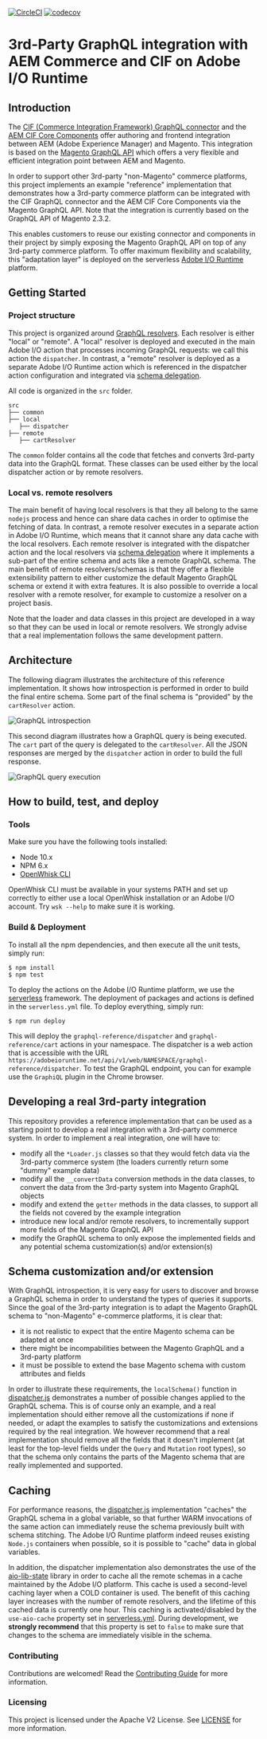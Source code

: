 [![CircleCI](https://circleci.com/gh/adobe/commerce-cif-graphql-integration-reference.svg?style=svg)](https://circleci.com/gh/adobe/commerce-cif-graphql-integration-reference)
[![codecov](https://codecov.io/gh/adobe/commerce-cif-graphql-integration-reference/branch/master/graph/badge.svg)](https://codecov.io/gh/adobe/commerce-cif-graphql-integration-reference)

# 3rd-Party GraphQL integration with AEM Commerce and CIF on Adobe I/O Runtime

## Introduction

The [CIF (Commerce Integration Framework) GraphQL connector](https://github.com/adobe/commerce-cif-connector) and the [AEM CIF Core Components](https://github.com/adobe/aem-core-cif-components) offer authoring and frontend integration between AEM (Adobe Experience Manager) and Magento. This integration is based on the [Magento GraphQL API](https://devdocs.magento.com/guides/v2.3/graphql/index.html) which offers a very flexible and efficient integration point between AEM and Magento.

In order to support other 3rd-party "non-Magento" commerce platforms, this project implements an example "reference" implementation that demonstrates how a 3rd-party commerce platform can be integrated with the CIF GraphQL connector and the AEM CIF Core Components via the Magento GraphQL API. Note that the integration is currently based on the GraphQL API of Magento 2.3.2.

This enables customers to reuse our existing connector and components in their project by simply exposing the Magento GraphQL API on top of any 3rd-party commerce platform. To offer maximum flexibility and scalability, this "adaptation layer" is deployed on the serverless [Adobe I/O Runtime](https://www.adobe.io/apis/experienceplatform/runtime.html) platform.

## Getting Started

### Project structure

This project is organized around [GraphQL resolvers](https://graphql.org/learn/execution/#root-fields-resolvers). Each resolver is either "local" or "remote". A "local" resolver is deployed and executed in the main Adobe I/O action that processes incoming GraphQL requests: we call this action the `dispatcher`. In contrast, a "remote" resolver is deployed as a separate Adobe I/O Runtime action which is referenced in the dispatcher action configuration and integrated via [schema delegation](https://www.apollographql.com/docs/graphql-tools/schema-delegation/).

All code is organized in the `src` folder.

```
src
├── common
├── local
   ├── dispatcher
├── remote
   ├── cartResolver
```

The `common` folder contains all the code that fetches and converts 3rd-party data into the GraphQL format. These classes can be used either by the local dispatcher action or by remote resolvers.

### Local vs. remote resolvers

The main benefit of having local resolvers is that they all belong to the same `nodejs` process and hence can share data caches in order to optimise the fetching of data. In contrast, a remote resolver executes in a separate action in Adobe I/O Runtime, which means that it cannot share any data cache with the local resolvers. Each remote resolver is integrated with the dispatcher action and the local resolvers via [schema delegation](https://www.apollographql.com/docs/graphql-tools/schema-delegation/) where it implements a sub-part of the entire schema and acts like a remote GraphQL schema. The main benefit of remote resolvers/schemas is that they offer a flexible extensibility pattern to either customize the default Magento GraphQL schema or extend it with extra features. It is also possible to override a local resolver with a remote resolver, for example to customize a resolver on a project basis. 

Note that the loader and data classes in this project are developed in a way so that they can be used in local or remote resolvers. We strongly advise that a real implementation follows the same development pattern.

## Architecture

The following diagram illustrates the architecture of this reference implementation. It shows how introspection is performed in order to build the final entire schema. Some part of the final schema is "provided" by the `cartResolver` action.

![GraphQL introspection](images/graphql-introspection.png)

This second diagram illustrates how a GraphQL query is being executed. The `cart` part of the query is delegated to the `cartResolver`. All the JSON responses are merged by the `dispatcher` action in order to build the full response.

![GraphQL query execution](images/graphql-query-execution.png)

## How to build, test, and deploy

### Tools

Make sure you have the following tools installed:
* Node 10.x
* NPM 6.x
* [OpenWhisk CLI](https://github.com/apache/incubator-openwhisk-cli/releases)

OpenWhisk CLI must be available in your systems PATH and set up correctly to either use a local OpenWhisk installation or an Adobe I/O account. Try `wsk --help` to make sure it is working.

### Build & Deployment

To install all the npm dependencies, and then execute all the unit tests, simply run:
```
$ npm install
$ npm test
```

To deploy the actions on the Adobe I/O Runtime platform, we use the [serverless](https://serverless.com/framework/docs/providers/openwhisk/) framework. The deployment of packages and actions is defined in the `serverless.yml` file. To deploy everything, simply run:
```
$ npm run deploy
```

This will deploy the `graphql-reference/dispatcher` and `graphql-reference/cart` actions in your namespace. The dispatcher is a web action that is accessible with the URL `https://adobeioruntime.net/api/v1/web/NAMESPACE/graphql-reference/dispatcher`. To test the GraphQL endpoint, you can for example use the `GraphiQL` plugin in the Chrome browser. 

## Developing a real 3rd-party integration

This repository provides a reference implementation that can be used as a starting point to develop a real integration with a 3rd-party commerce system. In order to implement a real integration, one will have to:
* modify all the `*Loader.js` classes so that they would fetch data via the 3rd-party commerce system (the loaders currently return some "dummy" example data)
* modify all the `__convertData` conversion methods in the data classes, to convert the data from the 3rd-party system into Magento GraphQL objects
* modify and extend the `getter` methods in the data classes, to support all the fields not covered by the example integration
* introduce new local and/or remote resolvers, to incrementally support more fields of the Magento GraphQL API
* modify the GraphQL schema to only expose the implemented fields and any potential schema customization(s) and/or extension(s)

## Schema customization and/or extension

With GraphQL introspection, it is very easy for users to discover and browse a GraphQL schema in order to understand the types of queries it supports. Since the goal of the 3rd-party integration is to adapt the Magento GraphQL schema to "non-Magento" e-commerce platforms, it is clear that:
* it is not realistic to expect that the entire Magento schema can be adapted at once
* there might be incompabilities between the Magento GraphQL and a 3rd-party platform
* it must be possible to extend the base Magento schema with custom attributes and fields

In order to illustrate these requirements, the `localSchema()` function in [dispatcher.js](src/local/dispatcher.js) demonstrates a number of possible changes applied to the GraphQL schema. This is of course only an example, and a real implementation should either remove all the customizations if none if needed, or adapt the examples to satisfy the customizations and extensions required by the real integration. We however recommend that a real implementation should remove all the fields that it doesn't implement (at least for the top-level fields under the `Query` and `Mutation` root types), so that the schema only contains the parts of the Magento schema that are really implemented and supported.

## Caching

For performance reasons, the [dispatcher.js](src/local/dispatcher.js) implementation "caches" the GraphQL schema in a global variable, so that further WARM invocations of the same action can immediately reuse the schema previously built with schema stitching. The Adobe I/O Runtime platform indeed reuses existing `Node.js` containers when possible, so it is possible to "cache" data in global variables.

In addition, the dispatcher implementation also demonstrates the use of the [aio-lib-state](https://github.com/adobe/aio-lib-state) library in order to cache all the remote schemas in a cache maintained by the Adobe I/O platform. This cache is used a second-level caching layer when a COLD container is used. The benefit of this caching layer increases with the number of remote resolvers, and the lifetime of this cached data is currently one hour. This caching is activated/disabled by the `use-aio-cache` property set in [serverless.yml](serverless.yml). During development, we **strongly recommend** that this property is set to `false` to make sure that changes to the schema are immediately visible in the schema.

### Contributing

Contributions are welcomed! Read the [Contributing Guide](.github/CONTRIBUTING.md) for more information.

### Licensing

This project is licensed under the Apache V2 License. See [LICENSE](LICENSE) for more information.